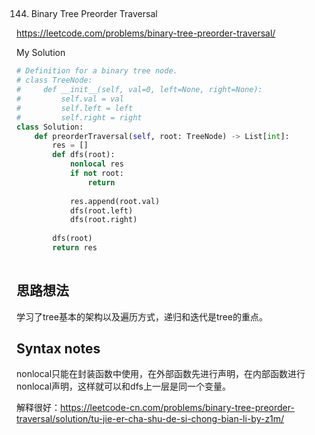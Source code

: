 ## 
144. Binary Tree Preorder Traversal

https://leetcode.com/problems/binary-tree-preorder-traversal/

My Solution

```python
# Definition for a binary tree node.
# class TreeNode:
#     def __init__(self, val=0, left=None, right=None):
#         self.val = val
#         self.left = left
#         self.right = right
class Solution:
    def preorderTraversal(self, root: TreeNode) -> List[int]:
        res = []
        def dfs(root):
            nonlocal res
            if not root:
                return
            
            res.append(root.val)
            dfs(root.left)
            dfs(root.right)
        
        dfs(root)
        return res
                
```

## 思路想法
学习了tree基本的架构以及遍历方式，递归和迭代是tree的重点。

## Syntax notes
nonlocal只能在封装函数中使用，在外部函数先进行声明，在内部函数进行nonlocal声明，这样就可以和dfs上一层是同一个变量。


解释很好：https://leetcode-cn.com/problems/binary-tree-preorder-traversal/solution/tu-jie-er-cha-shu-de-si-chong-bian-li-by-z1m/
